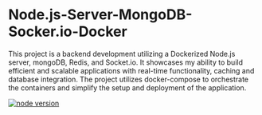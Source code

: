 # Node.js-Server-MongoDB-Socker.io-Docker
This project is a backend development utilizing a Dockerized Node.js server, mongoDB, Redis, and Socket.io. It showcases my ability to build efficient and scalable applications with real-time functionality, caching and database integration. The project utilizes docker-compose to orchestrate the containers and simplify the setup and deployment of the application.

[![node version](https://img.shields.io/badge/node-16.18.0-node)](https://nodejs.org/dist/v16.18.0/node-v16.18.0-x64.msi)
